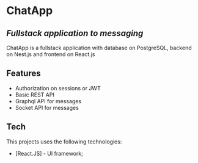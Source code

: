 # ChatApp
## _Fullstack application to messaging_


ChatApp is a fullstack application with database on PostgreSQL, backend on Nest.js and frontend on React.js

## Features

- Authorization on sessions or JWT
- Basic REST API
- Graphql API for messages
- Socket API for messages

## Tech

This projects uses the following technologies:

- [React.JS] - UI framework;
